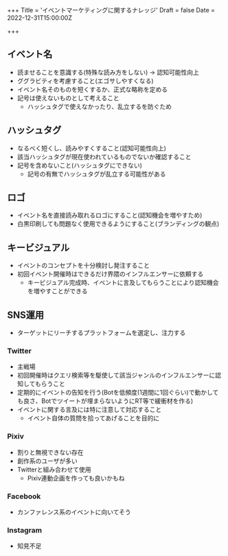 +++
Title = 'イベントマーケティングに関するナレッジ'
Draft = false
Date = 2022-12-31T15:00:00Z

+++

## イベント名

- 読ませることを意識する(特殊な読み方をしない) → 認知可能性向上
- ググラビティを考慮すること(エゴサしやすくなる)
- イベント名そのものを短くするか、正式な略称を定める
- 記号は使えないものとして考えること
  - ハッシュタグで使えなかったり、乱立するを防ぐため

## ハッシュタグ

- なるべく短くし、読みやすくすること(認知可能性向上)
- 該当ハッシュタグが現在使われているものでないか確認すること
- 記号を含めないこと(ハッシュタグにできない)
  - 記号の有無でハッシュタグが乱立する可能性がある

## ロゴ

- イベント名を直接読み取れるロゴにすること(認知機会を増やすため)
- 白黒印刷しても問題なく使用できるようにすること(ブランディングの観点)

## キービジュアル

- イベントのコンセプトを十分検討し発注すること
- 初回イベント開催時はできるだけ界隈のインフルエンサーに依頼する
  - キービジュアル完成時、イベントに言及してもらうことにより認知機会を増やすことができる

## SNS運用

- ターゲットにリーチするプラットフォームを選定し、注力する

### Twitter

- 主戦場
- 初回開催時はクエリ検索等を駆使して該当ジャンルのインフルエンサーに認知してもらうこと
- 定期的にイベントの告知を行う(Botを低頻度(1週間に1回ぐらい)で動かしても良さ、Botでツイートが埋まらないようにRT等で緩衝材を作る)
- イベントに関する言及には特に注意して対応すること
  - イベント自体の質問を拾ってあげることを目的に

### Pixiv

- 割りと無視できない存在
- 創作系のユーザが多い
- Twitterと組み合わせて使用
  - Pixiv連動企画を作っても良いかもね

### Facebook

- カンファレンス系のイベントに向いてそう

### Instagram

- 知見不足
